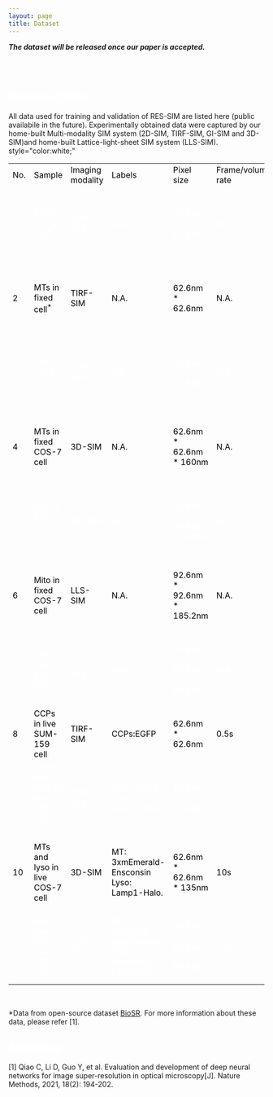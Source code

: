 ```yaml
---
layout: page
title: Dataset
---
```


<p>
<b><i>The dataset will be released once our paper is accepted.</i></b>
</p>
<br><br>
<h2 style="color:white;" id="DL">Download links</h2>

All data used for training and validation of RES-SIM are listed here (public availabile in the future). Experimentally obtained data were captured by our home-built Multi-modality SIM system (2D-SIM, TIRF-SIM, GI-SIM and 3D-SIM)and home-built Lattice-light-sheet SIM system (LLS-SIM).
style="color:white;"

<table >
	<tr>
		<td>
			<font color=black>No.</font>
		</td>
		<td>
			<font color=black>Sample</font>
		</td>
		<td>
			<font color=black>Imaging modality</font>
		</td>
		<td>
			<font color=black>Labels</font>
		</td>
		<td>
			<font color=black>Pixel size</font>
		</td>
		<td>
			<font color=black>Frame/volume rate</font>
		</td>
		<td>
			<font color=black>Frame/volume number</font>
		</td>
		<td>
			<font color=black>Field of view</font>
		</td>
		<td>
			<font color=black>Comment</font>
		</td>		
	</tr>
	<tr>
		<td>
			<font color=white>1</font>
		</td>
		<td>
			<font color=white>CCPs in fixed cell<sup>*</sup> </font>
		</td>
		<td>
			<font color=white>TIRF-SIM</font>
		</td>
		<td>
			<font color=white>N.A.</font>
		</td>
		<td>
			<font color=white>62.6nm * 62.6nm</font>
		</td>
		<td>
			<font color=white>N.A.</font>
		</td>
		<td>
			<font color=white>N.A.</font>
		</td>
		<td>
			<font color=white>31&mu;m * 31&mu;m</font>
		</td>
		<td>
			<font color=white>Low-SNR for training and high-SNR for reference </font>
		</td>	
	</tr>
	<tr>
		<td>
			<font color=black>2</font>
		</td>
		<td>
			<font color=black>MTs in fixed cell<sup>*</sup> </font>
		</td>
		<td>
			<font color=black>TIRF-SIM</font>
		</td>
		<td>
			<font color=black>N.A.</font>
		</td>
		<td>
			<font color=black>62.6nm * 62.6nm</font>
		</td>
		<td>
			<font color=black>N.A.</font>
		</td>
		<td>
			<font color=black>N.A.</font>
		</td>
		<td>
			<font color=black>31&mu;m * 31&mu;m</font>
		</td>
		<td>
			<font color=black>Low-SNR for training and high-SNR for reference </font>
		</td>	
	</tr>
	<tr>
		<td>
			<font color=white>3</font>
		</td>
		<td>
			<font color=white>ER in fixed cell<sup>*</sup> </font>
		</td>
		<td>
			<font color=white>TIRF-SIM</font>
		</td>
		<td>
			<font color=white>N.A.</font>
		</td>
		<td>
			<font color=white>62.6nm * 62.6nm</font>
		</td>
		<td>
			<font color=white>N.A.</font>
		</td>
		<td>
			<font color=white>N.A.</font>
		</td>
		<td>
			<font color=white>31&mu;m * 31&mu;m</font>
		</td>
		<td>
			<font color=white>Low-SNR for training and high-SNR for reference </font>
		</td>	
	</tr>	
	<tr>
		<td>
			<font color=black>4</font>
		</td>
		<td>
			<font color=black>MTs in fixed COS-7 cell </font>
		</td>
		<td>
			<font color=black>3D-SIM</font>
		</td>
		<td>
			<font color=black>N.A.</font>
		</td>
		<td>
			<font color=black>62.6nm * 62.6nm * 160nm</font>
		</td>
		<td>
			<font color=black>N.A.</font>
		</td>
		<td>
			<font color=black>N.A.</font>
		</td>
		<td>
			<font color=black>31&mu;m * 31&mu;m * 3.3&mu;m</font>
		</td>
		<td>
			<font color=black>Low-SNR for training and high-SNR for reference </font>
		</td>	
	</tr>
	<tr>
		<td>
			<font color=white>5</font>
		</td>
		<td>
			<font color=white>Lyso in fixed COS-7 cell </font>
		</td>
		<td>
			<font color=white>3D-SIM</font>
		</td>
		<td>
			<font color=white>N.A.</font>
		</td>
		<td>
			<font color=white>62.6nm * 62.6nm * 160nm</font>
		</td>
		<td>
			<font color=white>N.A.</font>
		</td>
		<td>
			<font color=white>N.A.</font>
		</td>
		<td>
			<font color=white>31&mu;m * 31&mu;m * 2.2&mu;m</font>
		</td>
		<td>
			<font color=white>Low-SNR for training and high-SNR for reference </font>
		</td>	
	</tr>
	<tr>
		<td>
			<font color=black>6</font>
		</td>
		<td>
			<font color=black>Mito in fixed COS-7 cell </font>
		</td>
		<td>
			<font color=black>LLS-SIM</font>
		</td>
		<td>
			<font color=black>N.A.</font>
		</td>
		<td>
			<font color=black>92.6nm * 92.6nm * 185.2nm</font>
		</td>
		<td>
			<font color=black>N.A.</font>
		</td>
		<td>
			<font color=black>N.A.</font>
		</td>
		<td>
			<font color=black>70.6&mu;m * 47.4&mu;m * 27.9&mu;m</font>
		</td>
		<td>
			<font color=black>Low-SNR for training and high-SNR for reference </font>
		</td>	
	</tr>
	<tr>
		<td>
			<font color=white>7</font>
		</td>
		<td>
			<font color=white>ER in fixed COS-7 cell</font>
		</td>
		<td>
			<font color=white>LLS-SIM</font>
		</td>
		<td>
			<font color=white>N.A.</font>
		</td>
		<td>
			<font color=white>92.6nm * 92.6nm * 92.6nm</font>
		</td>
		<td>
			<font color=white>N.A.</font>
		</td>
		<td>
			<font color=white>N.A.</font>
		</td>
		<td>
			<font color=white>70.6&mu;m * 47.4&mu;m * 27.9&mu;m</font>
		</td>
		<td>
			<font color=white>Low-SNR for training and high-SNR for reference </font>
		</td>	
	</tr>
	<tr>
		<td>
			<font color=black>8</font>
		</td>
		<td>
			<font color=black>CCPs in live SUM-159 cell </font>
		</td>
		<td>
			<font color=black>TIRF-SIM</font>
		</td>
		<td>
			<font color=black> CCPs:EGFP</font>
		</td>
		<td>
			<font color=black>62.6nm * 62.6nm</font>
		</td>
		<td>
			<font color=black>0.5s</font>
		</td>
		<td>
			<font color=black>5000</font>
		</td>
		<td>
			<font color=black>64&mu;m * 64&mu;m</font>
		</td>
		<td>
			<font color=black>Low-SNR live-cell time-lapsed imaging</font>
		</td>	
	</tr>
	<tr>
		<td>
			<font color=white>9</font>
		</td>
		<td>
			<font color=white> CCPs and F-actin in live SUM-159 cell </font>
		</td>
		<td>
			<font color=white>TIRF-SIM</font>
		</td>
		<td>
			<font color=white>CCPs: EGFP <br> F-actin: Lifeact-Halo</font>
		</td>
		<td>
			<font color=white>62.6nm * 62.6nm</font>
		</td>
		<td>
			<font color=white>3s</font>
		</td>
		<td>
			<font color=white>170</font>
		</td>
		<td>
			<font color=white>64&mu;m * 64&mu;m</font>
		</td>
		<td>
			<font color=white>Dual-color low-SNR live-cell time-lapsed imaging</font>
		</td>	
	</tr>
	<tr>
		<td>
			<font color=black>10</font>
		</td>
		<td>
			<font color=black>MTs and lyso in live COS-7 cell  </font>
		</td>
		<td>
			<font color=black>3D-SIM</font>
		</td>
		<td>
			<font color=black> MT: 3xmEmerald-Ensconsin <br> Lyso: Lamp1-Halo. </font>
		</td>
		<td>
			<font color=black>62.6nm * 62.6nm * 135nm</font>
		</td>
		<td>
			<font color=black>10s</font>
		</td>
		<td>
			<font color=black>400</font>
		</td>
		<td>
			<font color=black>64&mu;m * 64&mu;m * 3.4 &mu;m</font>
		</td>
		<td>
			<font color=black>Dual-color low-SNR live-cell time-lapsed imaging</font>
		</td>	
	</tr>
	<tr>
		<td>
			<font color=white>11</font>
		</td>
		<td>
			<font color=white> Mito and MTs in live COS-7 cell </font>
		</td>
		<td>
			<font color=white>LLS-SIM</font>
		</td>
		<td>
			<font color=white>Mito: TOMM20-2xmEmerald <br> MTs: 3xmCherry-Ensconsin</font>
		</td>
		<td>
			<font color=white>92.6nm * 92.6nm * 92.6nm</font>
		</td>
		<td>
			<font color=white>12s</font>
		</td>
		<td>
			<font color=white>313</font>
		</td>
		<td>
			<font color=white>70.6&mu;m * 47.4&mu;m * 18.6&mu;m</font>
		</td>
		<td>
			<font color=white>Dual-color low-SNR live-cell time-lapsed imaging</font>
		</td>	
	</tr>
</table>
<br>

<!--

| No.   |                            Samples                           | Imaging modailty  |      Lables      |  Pixel size  | Frame/volume rate   | Frame/volume number          | FOV                   |     Comments                 |
| :---: | :----------------------------------------------------------: | :---------------: |:---------------: | :----------: | :---------:    | :---------:                  | :-------------------: | :-------------------------- |
|  1   | CCPs in fixed cell<sup>*</sup> | TIRF-SIM  | N.A. | 62.6nm\*62.6nm |       N.A.       |          N.A.           |  31&mu;m\*31&mu;m  | Low-SNR for training and high-SNR for reference |
|  2   | MTs in fixed cell<sup>*</sup>  | TIRF-SIM  | N.A. | 62.6nm\*62.6nm  |       N.A.       |          N.A.          |  31&mu;m\*31&mu;m  | Low-SNR for training and high-SNR for reference |
|  3   | ER in fixed cell<sup>*</sup>   | TIRF-SIM  | N.A. | 62.6nm\*62.6nm  |       N.A.       |          N.A.          |  31&mu;m\*31&mu;m  | Low-SNR for training and high-SNR for reference |
|  4   | MTs in fixed COS-7 cell        | 3D-SIM    | N.A. | 62.6nm\*62.6nm\*160nm |       N.A.       |          N.A.          |  31&mu;m\*31&mu;m\* *   | Low-SNR for training and high-SNR for reference |
|  5   | Lyso in fixed COS-7 cell       | 3D-SIM    | N.A. | 62.6nm\*62.6nm\*160nm |       N.A.       |          N.A.          |  31&mu;m\*31&mu;m\*2.3&mu;m  | Low-SNR for training and high-SNR for reference |
|  6   | Mito in fixed COS-7 cell       | LLS-SIM   | N.A. | 92.6nm\*92.6nm\*185.2nm |       N.A.       |          N.A.          |  31&mu;m\*31&mu;m\*2.3&mu;m  | Low-SNR for training and high-SNR for reference |
|  7   | ER in fixed COS-7 cell         | LLS-SIM   | N.A. | 92.6nm\*92.6nm\*92.6nm |       N.A.       |          N.A.          |  31&mu;m\*31&mu;m\*2.3&mu;m  | Low-SNR for training and high-SNR for reference |
|  8   | CCPs in live SUM-159 cell         | TIRF-SIM   | N.A. | 62.6nm\*62.6nm\*135nm |       0.5s       |          5000         |  64&mu;m\*64&mu;m | Low-SNR time-lapsed |
|  9   | CCPs and F-actin in live SUM-159 cell         | TIRF-SIM   | N.A. | 62.6nm\*62.6nm\*135nm |       3s       |          170          |  64&mu;m\*64&mu;m | Low-SNR time-lapsed |
|  10   | MTs and lyso in live COS-7 cell         | 3D-SIM   | N.A. | 62.6nm\*62.6nm\*135nm |       10       |          400          |  31&mu;m\*31&mu;m\*33&mu;m  | Low-SNR time-lapsed |
|  11   | Mito and MTs in live COS-7 cell         | LLS-SIM   | N.A. | 62.6nm\*62.6nm\*102nm |      12       |          313          |  31&mu;m\*31&mu;m\*40&mu;m  | Low-SNR time-lapsed |
-->

<!--
Experimentally obtained data were captured by our two-photon imaging system composed of **(1)** a standard two-photon microscope with multi-color detection capability and **(2)** a customized two-photon microscope with two strictly synchronized detection paths. The signal intensity of the high-SNR path is 10-fold higher than that of the low-SNR path. We provide **11 groups of data (~250 GB)**, including synthetic calcium imaging data; recordings of *in vivo* calcium dynamics in mice, zebrafish and flies;  2D and 3D imaging of neutrophil migration; 2D and 3D imaging of mouse cortical ATP release. All data are listed in the table below and we have no restriction on data availability. You can download these data by clicking the **`DOI hyperlinks`** appended in the 'Title' column. We recommend using **[`ImageJ/Fiji`](https://imagej.net/software/fiji/downloads)** to open and view these files.

## Download links

| No.  |                            Title                             |      Events       |  Pixel size  | Frame/volume rate | Imaging Depth<sup>*</sup> | Data size |     Comments      |
| :--: | :----------------------------------------------------------: | :---------------: | :----------: | :---------------: | :-----------------------: | :-------: | :---------------: |
|  1   | <center> Synthetic calcium imaging data<a href="https://doi.org/10.5281/zenodo.6254739"><img src="https://zenodo.org/badge/DOI/10.5281/zenodo.6254739.svg" alt="DOI"></a></center> | Calcium transient | 1.020 μm/pxl |       30 Hz       |          200 μm           |  29.8 GB  | Low-SNR/high-SNR  |
|  2   | <center> Mouse dendritic spines <a href="https://doi.org/10.5281/zenodo.6275571"><img src="https://zenodo.org/badge/DOI/10.5281/zenodo.6275571.svg" alt="DOI"></a></center> | Calcium transient | 0.155 μm/pxl |       30 Hz       |           40 μm           |  21.7 GB  | Low-SNR/high-SNR  |
|  3   | <center>Zebrafish optic tectum neurons<a href="https://doi.org/10.5281/zenodo.6339707"><img src="https://zenodo.org/badge/DOI/10.5281/zenodo.6339707.svg" alt="DOI"></a></center> | Calcium transient | 0.254 μm/pxl |       30 Hz       |            ——             |  6.3 GB  | Low-SNR/high-SNR  |
|  4   | <center> Zebrafish multiple brain regions<a href="https://doi.org/10.5281/zenodo.6293696"><img src="https://zenodo.org/badge/DOI/10.5281/zenodo.6293696.svg" alt="DOI"></a></center> | Calcium transient | 0.873 μm/pxl |       15 Hz       |            ——             |  7.2 GB  | Low-SNR/high-SNR  |
|  5   | <center><i>Drosophila</i> mushroom body<a href="https://doi.org/10.5281/zenodo.6296555"><img src="https://zenodo.org/badge/DOI/10.5281/zenodo.6296555.svg" alt="DOI"></a></center> | Calcium transient | 0.254 μm/pxl |       30 Hz       |            ——             |  11.1 GB  | Low-SNR/high-SNR  |
|  6   | <center> Mouse brain neutrophils<a href="https://doi.org/10.5281/zenodo.6296569"><img src="https://zenodo.org/badge/DOI/10.5281/zenodo.6296569.svg" alt="DOI"></a></center> |  Cell migration   | 0.349 μm/pxl |       10 Hz       |           30 μm           |  11.8 GB  | Low-SNR/high-SNR  |
|  7   | <center> Mouse brain neutrophils (3D)<a href="https://doi.org/10.5281/zenodo.6297924"><img src="https://zenodo.org/badge/DOI/10.5281/zenodo.6297924.svg" alt="DOI"></a></center> |  Cell migration   | 0.310 μm/pxl |       2 Hz        |  15-45 μm (2 μm/ plane)   |  27.4 GB  | Low-SNR, 2 colors |
|  8   | <center> ATP release in the mouse brain<a href="https://doi.org/10.5281/zenodo.6298010"><img src="https://zenodo.org/badge/DOI/10.5281/zenodo.6298010.svg" alt="DOI"></a></center> |   ATP dynamics    | 0.465 μm/pxl |       15 Hz       |           20 μm           |  6.0 GB  | Low-SNR/high-SNR  |
|  9   | <center> ATP release in the mouse brain (3D) <a href="https://doi.org/10.5281/zenodo.6298434"><img src="https://zenodo.org/badge/DOI/10.5281/zenodo.6298434.svg" alt="DOI"></a>  </center> |   ATP dynamics    | 0.698 μm/pxl |       1 Hz        |   10-70 μm (2 μm/plane)   |  50.2 GB  |      Low-SNR      |
|  10  | <center> Mouse neurites <a href="https://doi.org/10.5281/zenodo.6299076"><img src="https://zenodo.org/badge/DOI/10.5281/zenodo.6299076.svg" alt="DOI"></a></center> | Calcium transient | 0.977 μm/pxl |       30 Hz       |         40-80 μm          |  23.5 GB  | Low-SNR/high-SNR  |
|  11  | <center> Mouse neuronal populations<a href="https://doi.org/10.5281/zenodo.6299096"><img src="https://zenodo.org/badge/DOI/10.5281/zenodo.6299096.svg" alt="DOI"></a> </center> | Calcium transient | 0.977 μm/pxl |       30 Hz       |         90-180 μm         |  53.6 GB  | Low-SNR/high-SNR  |

```
*Depth: imaging depth below the brain surface. Only for mouse experiments. 
```

-->


*Data from open-source dataset <a href="https://figshare.com/articles/dataset/BioSR/13264793"> BioSR</a>. For more information about these data, please refer [1].


<h2 style="color:white;" id="Ref">Reference</h2>
[1] Qiao C, Li D, Guo Y, et al. Evaluation and development of deep neural networks for image super-resolution in optical microscopy[J]. Nature Methods, 2021, 18(2): 194-202.<br>

